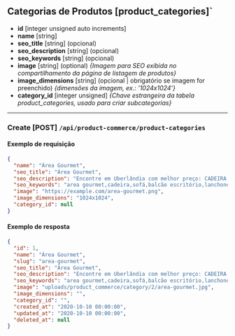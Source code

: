 ## Categorias de Produtos [product_categories]`
* **id** [integer  unsigned auto increments]
* **name** [string]
* **seo_title** [string] (opcional)
* **seo_description** [string] (opcional)
* **seo_keywords** [string] (opcional)
* **image** [string] (optional) *{Imagem para SEO exibida no compartilhamento da página de listagem de produtos}*
* **image_dimensions** [string] (opcional | obrigatório se imagem for preenchido) *{dimensões da imagem, ex.: '1024x1024'}*
* **category_id** [integer unsigned] *{Chave estrangeira da tabela product_categories, usado para criar subcategorias}*

___

### Create [POST] `/api/product-commerce/product-categories`
#### Exemplo de requisição
```json
{
  "name": "Área Gourmet",
  "seo_title": "Área Gourmet", 
  "seo_description": "Encontre em Uberlândia com melhor preço: CADEIRA ÁREA GOURMET / BALCÃO ESCRITÓRIO / LANCHONETE / RESIDENCIAL / CADEIRA CONFORTÁVEL",
  "seo_keywords": "area gourmet,cadeira,sofá,balcão escritório,lanchonete,residencial,cadeira confortável",
  "image": "https://example.com/area-gourmet.png",
  "image_dimensions": "1024x1024", 
  "category_id": null
}
```

#### Exemplo de resposta
```json
{
  "id": 1,
  "name": "Área Gourmet",
  "slug": "area-gourmet",
  "seo_title": "Área Gourmet", 
  "seo_description": "Encontre em Uberlândia com melhor preço: CADEIRA ÁREA GOURMET / BALCÃO ESCRITÓRIO / LANCHONETE / RESIDENCIAL / CADEIRA CONFORTÁVEL",
  "seo_keywords": "area gourmet,cadeira,sofá,balcão escritório,lanchonete,residencial,cadeira confortável",
  "image": "uploads/product_commerce/category/2/area-gourmet.jpg",
  "image_dimensions": "", 
  "category_id": "",
  "created_at": "2020-10-10 00:00:00",
  "updated_at": "2020-10-10 00:00:00",
  "deleted_at": null
}
```

